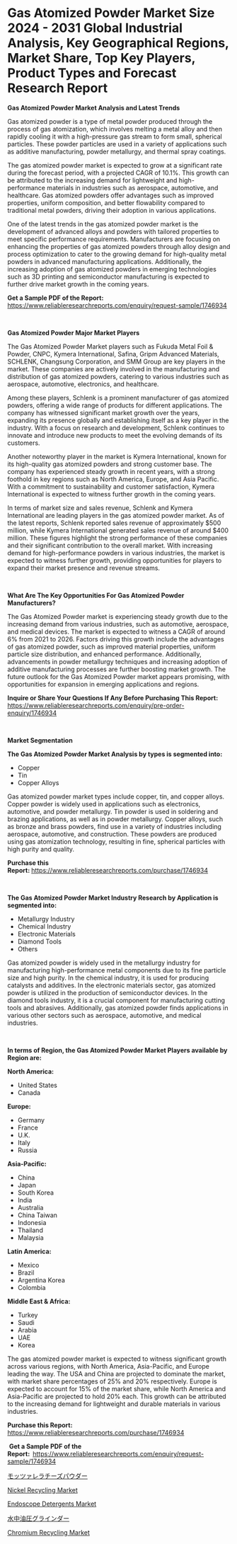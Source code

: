 <p><h1>Gas Atomized Powder Market Size 2024 - 2031 Global Industrial Analysis, Key Geographical Regions, Market Share, Top Key Players, Product Types and Forecast Research Report</h1></p><p><strong>Gas Atomized Powder Market Analysis and Latest Trends</strong></p>
<p><p>Gas atomized powder is a type of metal powder produced through the process of gas atomization, which involves melting a metal alloy and then rapidly cooling it with a high-pressure gas stream to form small, spherical particles. These powder particles are used in a variety of applications such as additive manufacturing, powder metallurgy, and thermal spray coatings.</p><p>The gas atomized powder market is expected to grow at a significant rate during the forecast period, with a projected CAGR of 10.1%. This growth can be attributed to the increasing demand for lightweight and high-performance materials in industries such as aerospace, automotive, and healthcare. Gas atomized powders offer advantages such as improved properties, uniform composition, and better flowability compared to traditional metal powders, driving their adoption in various applications.</p><p>One of the latest trends in the gas atomized powder market is the development of advanced alloys and powders with tailored properties to meet specific performance requirements. Manufacturers are focusing on enhancing the properties of gas atomized powders through alloy design and process optimization to cater to the growing demand for high-quality metal powders in advanced manufacturing applications. Additionally, the increasing adoption of gas atomized powders in emerging technologies such as 3D printing and semiconductor manufacturing is expected to further drive market growth in the coming years.</p></p>
<p><strong>Get a Sample PDF of the Report:&nbsp;</strong> <a href="https://www.reliableresearchreports.com/enquiry/request-sample/1746934">https://www.reliableresearchreports.com/enquiry/request-sample/1746934</a></p>
<p>&nbsp;</p>
<p><strong>Gas Atomized Powder Major Market Players</strong></p>
<p><p>The Gas Atomized Powder Market players such as Fukuda Metal Foil & Powder, CNPC, Kymera International, Safina, Gripm Advanced Materials, SCHLENK, Changsung Corporation, and SMM Group are key players in the market. These companies are actively involved in the manufacturing and distribution of gas atomized powders, catering to various industries such as aerospace, automotive, electronics, and healthcare.</p><p>Among these players, Schlenk is a prominent manufacturer of gas atomized powders, offering a wide range of products for different applications. The company has witnessed significant market growth over the years, expanding its presence globally and establishing itself as a key player in the industry. With a focus on research and development, Schlenk continues to innovate and introduce new products to meet the evolving demands of its customers.</p><p>Another noteworthy player in the market is Kymera International, known for its high-quality gas atomized powders and strong customer base. The company has experienced steady growth in recent years, with a strong foothold in key regions such as North America, Europe, and Asia Pacific. With a commitment to sustainability and customer satisfaction, Kymera International is expected to witness further growth in the coming years.</p><p>In terms of market size and sales revenue, Schlenk and Kymera International are leading players in the gas atomized powder market. As of the latest reports, Schlenk reported sales revenue of approximately $500 million, while Kymera International generated sales revenue of around $400 million. These figures highlight the strong performance of these companies and their significant contribution to the overall market. With increasing demand for high-performance powders in various industries, the market is expected to witness further growth, providing opportunities for players to expand their market presence and revenue streams.</p></p>
<p>&nbsp;</p>
<p><strong>What Are The Key Opportunities For Gas Atomized Powder Manufacturers?</strong></p>
<p><p>The Gas Atomized Powder market is experiencing steady growth due to the increasing demand from various industries, such as automotive, aerospace, and medical devices. The market is expected to witness a CAGR of around 6% from 2021 to 2026. Factors driving this growth include the advantages of gas atomized powder, such as improved material properties, uniform particle size distribution, and enhanced performance. Additionally, advancements in powder metallurgy techniques and increasing adoption of additive manufacturing processes are further boosting market growth. The future outlook for the Gas Atomized Powder market appears promising, with opportunities for expansion in emerging applications and regions.</p></p>
<p><strong>Inquire or Share Your Questions If Any Before Purchasing This Report:</strong> <a href="https://www.reliableresearchreports.com/enquiry/pre-order-enquiry/1746934">https://www.reliableresearchreports.com/enquiry/pre-order-enquiry/1746934</a></p>
<p>&nbsp;</p>
<p><strong>Market Segmentation</strong></p>
<p><strong>The Gas Atomized Powder Market Analysis by types is segmented into:</strong></p>
<p><ul><li>Copper</li><li>Tin</li><li>Copper Alloys</li></ul></p>
<p><p>Gas atomized powder market types include copper, tin, and copper alloys. Copper powder is widely used in applications such as electronics, automotive, and powder metallurgy. Tin powder is used in soldering and brazing applications, as well as in powder metallurgy. Copper alloys, such as bronze and brass powders, find use in a variety of industries including aerospace, automotive, and construction. These powders are produced using gas atomization technology, resulting in fine, spherical particles with high purity and quality.</p></p>
<p><strong>Purchase this Report:&nbsp;</strong><a href="https://www.reliableresearchreports.com/purchase/1746934">https://www.reliableresearchreports.com/purchase/1746934</a></p>
<p>&nbsp;</p>
<p><strong>The Gas Atomized Powder Market Industry Research by Application is segmented into:</strong></p>
<p><ul><li>Metallurgy Industry</li><li>Chemical Industry</li><li>Electronic Materials</li><li>Diamond Tools</li><li>Others</li></ul></p>
<p><p>Gas atomized powder is widely used in the metallurgy industry for manufacturing high-performance metal components due to its fine particle size and high purity. In the chemical industry, it is used for producing catalysts and additives. In the electronic materials sector, gas atomized powder is utilized in the production of semiconductor devices. In the diamond tools industry, it is a crucial component for manufacturing cutting tools and abrasives. Additionally, gas atomized powder finds applications in various other sectors such as aerospace, automotive, and medical industries.</p></p>
<p>&nbsp;</p>
<p><strong>In terms of Region, the Gas Atomized Powder Market Players available by Region are:</strong></p>
<p>
    <p> <strong> North America: </strong>
        <ul>
            <li>United States</li>
            <li>Canada</li>
        </ul>
        </p> 
    <p> <strong> Europe: </strong>
        <ul>
            <li>Germany</li>
            <li>France</li>
            <li>U.K.</li>
            <li>Italy</li>
            <li>Russia</li>
        </ul>
        </p> 
    <p> <strong> Asia-Pacific: </strong>
        <ul>
            <li>China</li>
            <li>Japan</li>
            <li>South Korea</li>
            <li>India</li>
            <li>Australia</li>
            <li>China Taiwan</li>
            <li>Indonesia</li>
            <li>Thailand</li>
            <li>Malaysia</li>
        </ul>
        </p> 
    <p> <strong> Latin America: </strong>
        <ul>
            <li>Mexico</li>
            <li>Brazil</li>
            <li>Argentina Korea</li>
            <li>Colombia</li>
        </ul>
        </p> 
    <p> <strong> Middle East & Africa: </strong>
        <ul>
            <li>Turkey</li>
            <li>Saudi</li>
            <li>Arabia</li>
            <li>UAE</li>
            <li>Korea</li>
        </ul>
    </p>
    </p>
<p><p>The gas atomized powder market is expected to witness significant growth across various regions, with North America, Asia-Pacific, and Europe leading the way. The USA and China are projected to dominate the market, with market share percentages of 25% and 20% respectively. Europe is expected to account for 15% of the market share, while North America and Asia-Pacific are projected to hold 20% each. This growth can be attributed to the increasing demand for lightweight and durable materials in various industries.</p></p>
<p><strong>Purchase this Report: </strong><a href="https://www.reliableresearchreports.com/purchase/1746934">https://www.reliableresearchreports.com/purchase/1746934</a></p>
<p>&nbsp;<strong>Get a Sample PDF of the Report:&nbsp;&nbsp;</strong><a href="https://www.reliableresearchreports.com/enquiry/request-sample/1746934">https://www.reliableresearchreports.com/enquiry/request-sample/1746934</a></p>
<p><strong></strong></p>
<p><p><a href="https://medium.com/@rexkhler2023/%E3%83%A2%E3%83%83%E3%83%84%E3%82%A1%E3%83%AC%E3%83%A9%E3%83%81%E3%83%BC%E3%82%BA%E3%83%91%E3%82%A6%E3%83%80%E3%83%BC%E3%83%9E%E3%83%BC%E3%82%B1%E3%83%83%E3%83%88-%E6%88%90%E5%8A%9F%E3%81%99%E3%82%8B%E3%83%93%E3%82%B8%E3%83%8D%E3%82%B9%E6%88%A6%E7%95%A5%E3%81%AE%E9%8D%B5%E3%81%AF2031%E5%B9%B4%E3%81%BE%E3%81%A7%E3%81%AE%E4%BA%88%E6%B8%AC-34d89260baf8">モッツァレラチーズパウダー</a></p><p><a href="https://github.com/brentleyjimmiealvaradoz4l1rea/Market-Research-Report-List-1/blob/main/nickel-recycling-market.md">Nickel Recycling Market</a></p><p><a href="https://view.publitas.com/reportprime-1/endoscope-detergents-market-size-market-trends-and-growth-outlook-forecasted-for-period-from-2023-to-2030/">Endoscope Detergents Market</a></p><p><a href="https://medium.com/@larrylemkert567/%E6%B0%B4%E4%B8%AD%E6%B2%B9%E5%9C%A7%E3%82%B0%E3%83%A9%E3%82%A4%E3%83%B3%E3%83%80%E3%83%BC%E3%81%AE%E5%B8%82%E5%A0%B4%E8%A6%8F%E6%A8%A1%E3%81%A8%E5%B8%82%E5%A0%B4%E5%8B%95%E5%90%91-%E5%AE%8C%E5%85%A8%E3%81%AA%E7%94%A3%E6%A5%AD%E6%A6%82%E8%A6%81-2024%E5%B9%B4%E3%81%8B%E3%82%892031%E5%B9%B4-0ccdbe48cbd9">水中油圧グラインダー</a></p><p><a href="https://github.com/eeaveuhhh/Market-Research-Report-List-1/blob/main/chromium-recycling-market.md">Chromium Recycling Market</a></p></p>